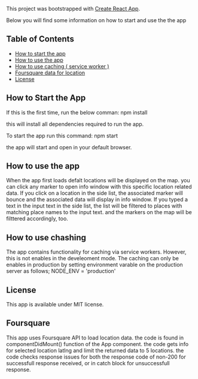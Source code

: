This project was bootstrapped with [Create React App](https://github.com/facebookincubator/create-react-app).

Below you will find some information on how to start and use the the app 

## Table of Contents

- [How to start the app](#How-to-Start-the-App)
- [How to use the app](#How-to-use-the-app)
- [How to use caching ( service worker )](#How-to-use-caching)
- [Foursquare data for location](#Foursquare)
- [License](#License)


## How to Start the App

If this is the first time, run the below comman:
npm install

this will install all dependencies required to run the app.

To start the app run this command:
npm start

the app will start and open in your default browser.



## How to use the app

When the app first loads defalt locations will be displayed on the map. you can click any marker to open  info window with this specific location related data.
If you click on a location in the side list, the associated marker will bounce and the associated data will display in info window.
If you typed a text in the input text in the side list, the list will be filtered to places with matching place names to the input text. and the markers on the map will be filttered accordingly, too.


## How to use chashing

The app contains functionality for caching via service workers. However, this is not enables in the develeoment mode. The caching can only be enables in production by setting environment varable on the production server as follows;
NODE_ENV = 'production' 

## License

This app is available under MIT license.

## Foursquare

This app uses Foursquare API to load location data. the code is found in componentDidMount() function of the App component. the code gets info for selected location latlng and limit the returned data to 5 locations. the code checks response issues for both the response code of non-200 for successfull response received, or in catch block for unsuccessfull response.
